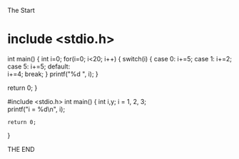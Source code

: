 The Start

# include <stdio.h>
int main()
{
   int i=0;
   for(i=0; i<20; i++)
   {
     switch(i)
     {
       case 0:
         i+=5;
       case 1:
         i+=2;
       case 5:
         i+=5;
       default:              
         i+=4;
         break;
     }
     printf("%d  ", i);
   }
 
   
   return 0;
}


#include <stdio.h>
int main()
{
    int i,y;
    i = 1, 2, 3;        
    printf("i = %d\n", i);

    return 0;
}


THE END
